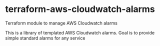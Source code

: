 # terraform-aws-cloudwatch-alarms

Terraform module to manage AWS Cloudwatch alarms

This is a library of templated AWS Cloudwatch alarms. Goal is to provide simple standard alarms for any service
